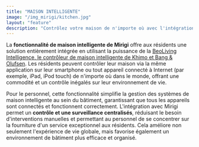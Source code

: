 ```yaml
---
title: "MAISON INTELLIGENTE"
image: "/img_mirigi/kitchen.jpg"
layout: "feature"
description: "Contrôlez votre maison de n'importe où avec l'intégration de la maison intelligente de Mirigi."
---
```


La **fonctionnalité de maison intelligente de Mirigi** offre aux résidents une solution entièrement intégrée en utilisant la puissance de la [BeoLiving Intelligence, le contrôleur de maison intelligente de Khimo et Bang & Olufsen](https://www.khimo.com/#products-bli). Les résidents peuvent contrôler leur maison via la même application sur leur smartphone ou tout appareil connecté à Internet (par exemple, iPad, iPod touch) de n'importe où dans le monde, offrant une commodité et un contrôle inégalés sur leur environnement de vie.

Pour le personnel, cette fonctionnalité simplifie la gestion des systèmes de maison intelligente au sein du bâtiment, garantissant que tous les appareils sont connectés et fonctionnent correctement. L'intégration avec Mirigi permet un **contrôle et une surveillance centralisés**, réduisant le besoin d'interventions manuelles et permettant au personnel de se concentrer sur la fourniture d'un service exceptionnel aux résidents. Cela améliore non seulement l'expérience de vie globale, mais favorise également un environnement de bâtiment plus efficace et organisé.
